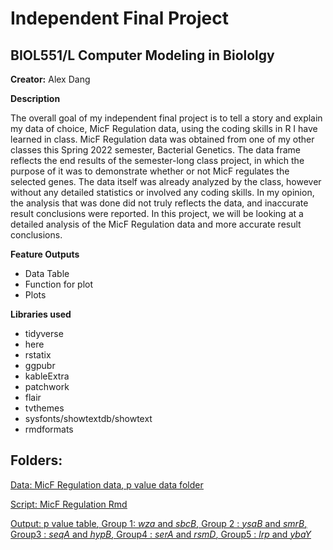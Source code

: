 # Independent Final Project
## BIOL551/L Computer Modeling in Biololgy 

**Creator:** Alex Dang

**Description**

The overall goal of my independent final project is to tell a story and explain my data of choice, MicF Regulation data, using the coding skills in R I have learned in class. MicF Regulation data was obtained from one of my other classes this Spring 2022 semester, Bacterial Genetics. The data frame reflects the end results of the semester-long class project, in which the purpose of it was to demonstrate whether or not MicF regulates the selected genes. The data itself was already analyzed by the class, however without any detailed statistics or involved any coding skills. In my opinion, the analysis that was done did not truly reflects the data, and inaccurate result conclusions were reported. In this project, we will be looking at a detailed analysis of the MicF Regulation data and more accurate result conclusions. 

**Feature Outputs**
* Data Table
* Function for plot
* Plots

**Libraries used**
* tidyverse
* here
* rstatix
* ggpubr
* kableExtra
* patchwork
* flair
* tvthemes
* sysfonts/showtextdb/showtext
* rmdformats

## **Folders:**
<u>Data<u>: [MicF Regulation data](https://github.com/Biol551-CSUN/Dang_IFP/blob/main/MicF_reg/data/all_genes_FL_OD.csv), [p value data folder](https://github.com/Biol551-CSUN/Dang_IFP/tree/main/MicF_reg/data/p_values)

<u>Script<u>: [MicF Regulation Rmd](https://github.com/Biol551-CSUN/Dang_IFP/blob/main/MicF_reg/scripts/MicF_reg.Rmd)

<u>Output<u>: [p value table](https://github.com/Biol551-CSUN/Dang_IFP/blob/main/MicF_reg/output/all_gene_p_table.png), [Group 1: _wza_ and _sbcB_](https://github.com/Biol551-CSUN/Dang_IFP/blob/main/MicF_reg/output/Group1-1.png), [Group 2 : _ysaB_ and _smrB_](https://github.com/Biol551-CSUN/Dang_IFP/blob/main/MicF_reg/output/Group2-1.png), [Group3 : _seqA_ and _hypB_](https://github.com/Biol551-CSUN/Dang_IFP/blob/main/MicF_reg/output/Group3-1.png), [Group4 : _serA_ and _rsmD_](https://github.com/Biol551-CSUN/Dang_IFP/blob/main/MicF_reg/output/Group4-1.png), [Group5 : _lrp_ and _ybaY_](lrphttps://github.com/Biol551-CSUN/Dang_IFP/tree/main/MicF_reg/output)
